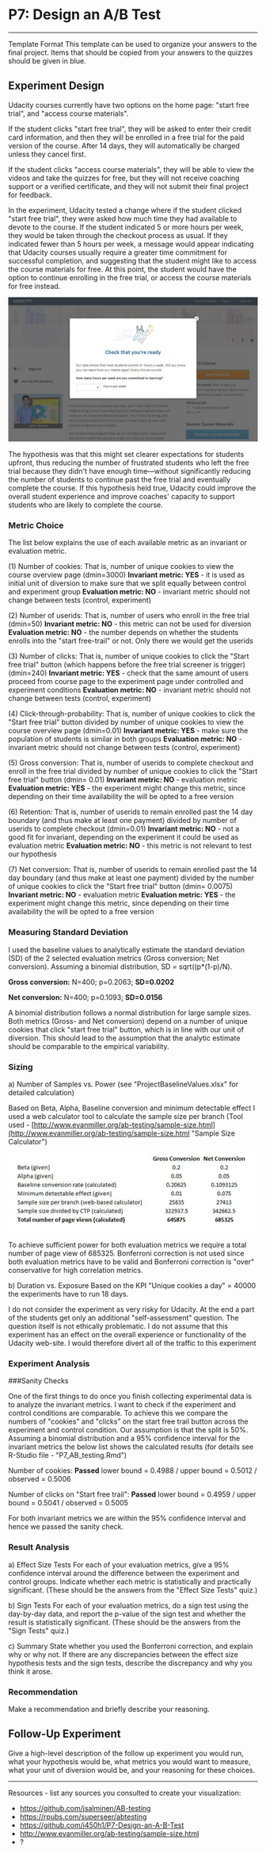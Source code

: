 # P7: Design an A/B Test

--------

Template Format
This template can be used to organize your answers to the final project. Items that should be copied from your answers to the quizzes should be given in blue.

## Experiment Design

Udacity courses currently have two options on the home page: "start free trial", and "access course materials".

If the student clicks "start free trial", they will be asked to enter their credit card
information, and then they will be enrolled in a free trial for the paid version of the course. After 14 days, they will automatically be charged unless they cancel first.

If the student clicks "access course materials", they will be able to view the videos and take the quizzes for free, but they will not receive coaching support or a verified certificate, and they will not submit their final project for feedback.

In the experiment, Udacity tested a change where if the student clicked "start free trial", they were asked how much time they had available to devote to the course. If the student indicated 5 or more hours per week, they would be taken through the checkout process as usual. If they indicated
fewer than 5 hours per week, a message would appear indicating that Udacity courses usually require a greater time commitment for successful completion, and suggesting that the student might like to access the course materials for free. At this point, the student would have the option to
continue enrolling in the free trial, or access the course materials for free instead.

![alt text](img/Screen.jpg)
<end>

The hypothesis was that this might set clearer expectations for students upfront, thus reducing the number of frustrated students who left the free trial because they didn't have enough time—without significantly reducing the number of students to continue past the free trial and eventually
complete the course. If this hypothesis held true, Udacity could improve the overall student experience and improve coaches' capacity to support students who are likely to complete the course.

### Metric Choice

The list below explains the use of each available metric as an invariant or evaluation metric.

(1) Number of cookies: That is, number of unique cookies to view the course overview page (dmin=3000)
**Invariant metric: YES** - it is used as initial unit of diversion to make sure that we split equally between control and experiment group 
**Evaluation metric: NO** - invariant metric should not change between tests (control, experiment)

(2) Number of userids: That is, number of users who enroll in the free trial (dmin=50)
**Invariant metric: NO** - this metric can not be used for diversion 
**Evaluation metric: NO** - the number depends on whether the students enrolls into the "start free-trail" or not. Only there we would get the userids

(3) Number of clicks: That is, number of unique cookies to click the "Start free trial" button (which happens before the free trial screener is trigger) (dmin=240)
**Invariant metric: YES** - check that the same amount of users proceed from course page to the experiment page under controlled and experiment conditions 
**Evaluation metric: NO** - invariant metric should not change between tests (control, experiment)

(4) Click-through-probability: That is, number of unique cookies to click the "Start free trial" button divided by number of unique cookies to view the course overview page (dmin=0.01)
**Invariant metric: YES** - make sure the population of students is similar in both groups 
**Evaluation metric: NO** - invariant metric should not change between tests (control, experiment)

(5) Gross conversion: That is, number of userids to complete checkout and enroll in the free trial divided by number of unique cookies to click the "Start free trial" button (dmin= 0.01)
**Invariant metric: NO** - evaluation metric 
**Evaluation metric: YES** - the experiment might change this metric, since depending on their time availability the will be opted to a free version

(6) Retention: That is, number of userids to remain enrolled past the 14 day boundary (and thus make at least one payment) divided by number of userids to complete checkout (dmin=0.01)
**Invariant metric: NO** - not a good fit for invariant, depending on the experiment it could be used as evaluation metric 
**Evaluation metric: NO** - this metric is not relevant to test our hypothesis

(7) Net conversion: That is, number of userids to remain enrolled past the 14 day boundary (and thus make at least one payment) divided by the number of unique cookies to click the "Start free trial"
button (dmin= 0.0075)
**Invariant metric: NO** - evaluation metric 
**Evaluation metric: YES** - the experiment might change this metric, since depending on their time availability the will be opted to a free version

### Measuring Standard Deviation

I used the baseline values to analytically estimate the standard deviation (SD) of the 2 selected evaluation metrics (Gross conversion; Net conversion). Assuming a binomial distribution, SD = sqrt((p*(1-p)/N).

**Gross conversion:** N=400; p=0.2063; **SD=0.0202**

**Net conversion:** N=400; p=0.1093; **SD=0.0156**

A binomial distribution follows a normal distribution for large sample sizes. Both metrics (Gross- and Net conversion) depend on a number of unique cookies that click "start free trial" button, which is in line with our unit of diversion. This should lead to the assumption that the analytic estimate should be comparable to the empirical variability.

### Sizing
a) Number of Samples vs. Power (see "ProjectBaselineValues.xlsx" for detailed calculation)

Based on Beta, Alpha, Baseline conversion and minimum detectable effect I used a web calculator tool to calculate the sample size per branch (Tool used - [http://www.evanmiller.org/ab-testing/sample-size.html](http://www.evanmiller.org/ab-testing/sample-size.html "Sample Size Calculator")

![alt text](img/Capture.jpg)
<end>

To achieve sufficient power for both evaluation metrics we require a total number of page view of 685325. Bonferroni correction is not used since both evaluation metrics have to be valid and Bonferroni correction is "over" conservative for high correlation metrics.

b) Duration vs. Exposure
Based on the KPI "Unique cookies a day" = 40000 the experiments have to run 18 days. 

I do not consider the experiment as very risky for Udacity. At the end a part of the students get only an additional "self-assessment" question. The question itself is not ethically problematic. I do not assume that this experiment has an effect on the overall experience or functionality of the Udacity web-site. I would therefore divert all of the traffic to this experiment

### Experiment Analysis
###Sanity Checks

One of the first things to do once you finish collecting experimental data is to analyze the invariant metrics. I want to check if the experiment and control conditions are comparable. To achieve this we compare the numbers of "cookies" and "clicks" on the start free trail button across the experiment and control condition. Our assumption is that the split is 50%. Assuming a binomial distribution and a 95% confidence interval for the invariant metrics the below list shows the calculated results (for details see R-Studio file - "P7_AB_testing.Rmd")

Number of cookies: **Passed**
lower bound = 0.4988 / upper bound = 0.5012 / observed = 0.5006

Number of clicks on "Start free trail": **Passed**
lower bound = 0.4959 / upper bound = 0.5041 / observed = 0.5005

For both invariant metrics we are within the 95% confidence interval and hence we passed the sanity check.

### Result Analysis
a) Effect Size Tests
For each of your evaluation metrics, give a 95% confidence interval around the difference between the experiment and control groups. Indicate whether each metric is statistically and practically significant. (These should be the answers from the "Effect Size Tests" quiz.)

b) Sign Tests
For each of your evaluation metrics, do a sign test using the day-by-day data, and report the p-value of the sign test and whether the result is statistically significant. (These should be the answers from the "Sign Tests" quiz.)

c) Summary
State whether you used the Bonferroni correction, and explain why or why not. If there are any discrepancies between the effect size hypothesis tests and the sign tests, describe the discrepancy and why you think it arose.

### Recommendation
Make a recommendation and briefly describe your reasoning.

## Follow-Up Experiment
Give a high-level description of the follow up experiment you would run, what your hypothesis would be, what metrics you would want to measure, what your unit of diversion would be, and your reasoning for these choices.

--------

Resources - list any sources you consulted to create your visualization:

- https://github.com/jsalminen/AB-testing
- https://rpubs.com/superseer/abtesting
- https://github.com/j450h1/P7-Design-an-A-B-Test
- http://www.evanmiller.org/ab-testing/sample-size.html
- ?

 

